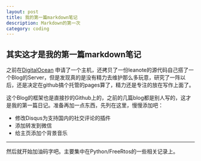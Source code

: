 ```yaml
---
layout: post
title: 我的第一篇markdown笔记
description: Markdown的第一次
category: coding
---
```


## 其实这才是我的第一篇markdown笔记


之前在[DigitalOcean](https://www.digitalocean.com/) 申请了一个主机，还拷贝了一份leanote的源代码自己搭了一个Blog的Server，但是发现真的是没有精力去维护那么多玩意，研究了一阵以后，还是决定在github搞个托管的pages算了，精力还是专注的放在写作上面了。

这个Blog的框架也是直接抄的Github上的，之前的几篇blog都是别人写的，这才是我的第一篇日记。准备再加一点东西，先列在这里，慢慢添加吧：

* 修改Disqus为支持国内的社交评论的插件
* 添加转发到微信
* 给主页添加个背景音乐

***

然后就开始加油码字吧。主要集中在Python/FreeRtos的一些相关记录上。